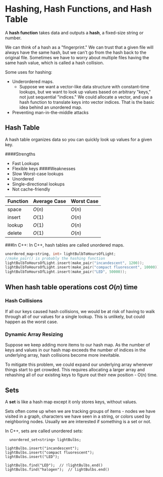# Hashing, Hash Functions, and Hash Table

A **hash function** takes data and outputs a **hash**, a fixed-size string or number. 

We can think of a hash as a "fingerprint." We can trust that a given file will always have the same hash, but we can't go from the hash back to the original file. Sometimes we have to worry about multiple files having the same hash value, which is called a hash collision. 

Some uses for hashing:
+ Underordered maps. 
    + Suppose we want a vector-like data structure with constant-time lookups, but we want to look up values based on arbitrary "keys," not just sequential "indices." We could allocate a vector, and use a hash function to translate keys into vector indices. That is the basic idea behind an unordered map. 
+ Preventing man-in-the-middle attacks

## Hash Table
A hash table organizes data so you can quickly look up values for a given key. 

####Strengths
+ Fast Lookups
+ Flexible keys
####Weaknesses
+ Slow Worst-case lookups
+ Unordered
+ Single-directional lookups
+ Not cache-friendly


Function | Average Case | Worst Case
--- | --- | ---
space | $O(n)$ | $O(n)$
insert | $O(1)$| $O(n)$
lookup | $O(1)$| $O(n)$
delete | $O(1)$| $O(n)$

###In C++:
In C++, hash tables are called unordered maps. 

```cpp
unordered_map<string, int> lightBulbToHoursOfLight;
//make_pair() is probably the hashing function
lightBulbToHoursOfLight.insert(make_pair("incandescent", 1200));
lightBulbToHoursOfLight.insert(make_pair("compact fluorescent", 10000));
lightBulbToHoursOfLight.insert(make_pair("LED", 50000));
```

## When hash table operations cost $O(n)$ time

### Hash Collisions
If all our keys caused hash collisions, we would be at risk of having to walk through all of our values for a single lookup. This is unlikely, but could happen as the worst case. 

### Dynamic Array Resizing

Suppose we keep adding more items to our hash map. As the number of keys and values in our hash map exceeds the number of indices in the underlying array, hash collisions become more inevitable. 

To mitigate this problem, we could expand our underlying array whenever things start to get crowded. This requires allocating a larger array and rehashing all of our existing keys to figure out their new position - O(n) time. 

## Sets

A **set** is like a hash map except it only stores keys, without values. 

Sets often come up when we are tracking groups of items - nodes we have visited in a graph, characters we have seen in a string, or colors used by neighboring nodes. Usually we are interested if something is a set or not. 

In C++, sets are called unordered sets:

```cppp
  unordered_set<string> lightBulbs;

lightBulbs.insert("incandescent");
lightBulbs.insert("compact fluorescent");
lightBulbs.insert("LED");

lightBulbs.find("LED");  // !lightBulbs.end()
lightBulbs.find("halogen");  // lightBulbs.end()
```


